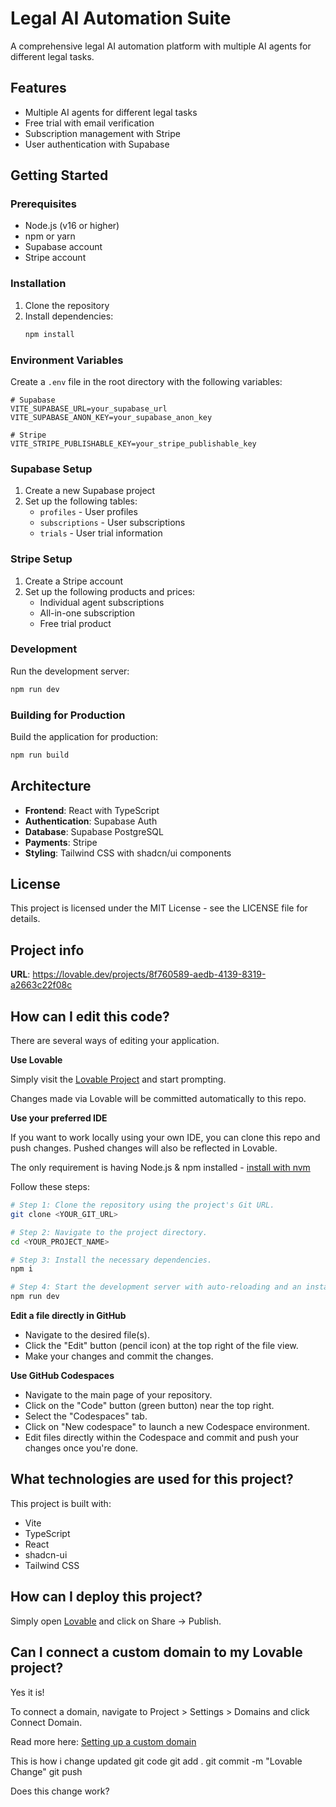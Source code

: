 # Legal AI Automation Suite

A comprehensive legal AI automation platform with multiple AI agents for different legal tasks.

## Features

- Multiple AI agents for different legal tasks
- Free trial with email verification
- Subscription management with Stripe
- User authentication with Supabase

## Getting Started

### Prerequisites

- Node.js (v16 or higher)
- npm or yarn
- Supabase account
- Stripe account

### Installation

1. Clone the repository
2. Install dependencies:
   ```bash
   npm install
   ```

### Environment Variables

Create a `.env` file in the root directory with the following variables:

```
# Supabase
VITE_SUPABASE_URL=your_supabase_url
VITE_SUPABASE_ANON_KEY=your_supabase_anon_key

# Stripe
VITE_STRIPE_PUBLISHABLE_KEY=your_stripe_publishable_key
```

### Supabase Setup

1. Create a new Supabase project
2. Set up the following tables:
   - `profiles` - User profiles
   - `subscriptions` - User subscriptions
   - `trials` - User trial information

### Stripe Setup

1. Create a Stripe account
2. Set up the following products and prices:
   - Individual agent subscriptions
   - All-in-one subscription
   - Free trial product

### Development

Run the development server:

```bash
npm run dev
```

### Building for Production

Build the application for production:

```bash
npm run build
```

## Architecture

- **Frontend**: React with TypeScript
- **Authentication**: Supabase Auth
- **Database**: Supabase PostgreSQL
- **Payments**: Stripe
- **Styling**: Tailwind CSS with shadcn/ui components

## License

This project is licensed under the MIT License - see the LICENSE file for details.

## Project info

**URL**: https://lovable.dev/projects/8f760589-aedb-4139-8319-a2663c22f08c

## How can I edit this code?

There are several ways of editing your application.

**Use Lovable**

Simply visit the [Lovable Project](https://lovable.dev/projects/8f760589-aedb-4139-8319-a2663c22f08c) and start prompting.

Changes made via Lovable will be committed automatically to this repo.

**Use your preferred IDE**

If you want to work locally using your own IDE, you can clone this repo and push changes. Pushed changes will also be reflected in Lovable.

The only requirement is having Node.js & npm installed - [install with nvm](https://github.com/nvm-sh/nvm#installing-and-updating)

Follow these steps:

```sh
# Step 1: Clone the repository using the project's Git URL.
git clone <YOUR_GIT_URL>

# Step 2: Navigate to the project directory.
cd <YOUR_PROJECT_NAME>

# Step 3: Install the necessary dependencies.
npm i

# Step 4: Start the development server with auto-reloading and an instant preview.
npm run dev
```

**Edit a file directly in GitHub**

- Navigate to the desired file(s).
- Click the "Edit" button (pencil icon) at the top right of the file view.
- Make your changes and commit the changes.

**Use GitHub Codespaces**

- Navigate to the main page of your repository.
- Click on the "Code" button (green button) near the top right.
- Select the "Codespaces" tab.
- Click on "New codespace" to launch a new Codespace environment.
- Edit files directly within the Codespace and commit and push your changes once you're done.

## What technologies are used for this project?

This project is built with:

- Vite
- TypeScript
- React
- shadcn-ui
- Tailwind CSS

## How can I deploy this project?

Simply open [Lovable](https://lovable.dev/projects/8f760589-aedb-4139-8319-a2663c22f08c) and click on Share -> Publish.

## Can I connect a custom domain to my Lovable project?

Yes it is!

To connect a domain, navigate to Project > Settings > Domains and click Connect Domain.

Read more here: [Setting up a custom domain](https://docs.lovable.dev/tips-tricks/custom-domain#step-by-step-guide)

This is how i change updated git code
git add .
git commit -m "Lovable Change"
git push

Does this change work?